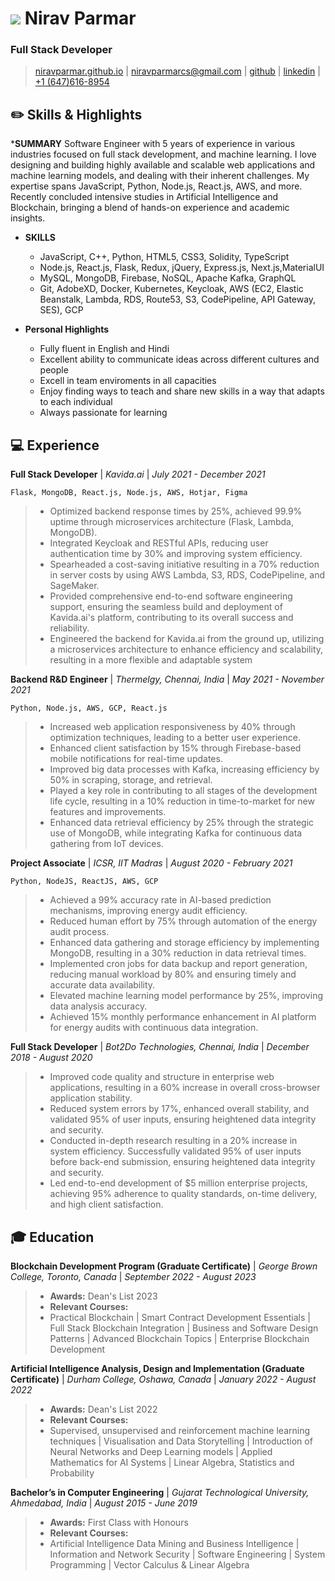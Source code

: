 # ![](#)  Nirav Parmar
### Full Stack Developer
> [niravparmar.github.io](http://niravparmar.github.io) | 
[niravparmarcs@gmail.com](mailto:niravparmarcs@gmail.com) |
[github](https://github.com/niravparmar) |
[linkedin](https://linkedin.com/in/nirav_621) |
[+1 (647)616-8954](tel:+16476168954)


## :pencil2: Skills & Highlights
*__SUMMARY__
Software Engineer with 5 years of experience in various industries focused on full stack development, and machine learning. I love designing and building highly available and scalable web applications and machine learning models, and dealing with their inherent challenges. My expertise spans JavaScript, Python, Node.js, React.js, AWS, and more. Recently concluded intensive studies in Artificial Intelligence and Blockchain, bringing a blend of hands-on experience and academic insights.

* __SKILLS__
    * JavaScript, C++, Python, HTML5, CSS3, Solidity, TypeScript 
    * Node.js, React.js, Flask, Redux, jQuery, Express.js, Next.js,MaterialUI
    * MySQL, MongoDB, Firebase, NoSQL, Apache Kafka, GraphQL
    * Git, AdobeXD, Docker, Kubernetes, Keycloak, AWS (EC2, Elastic Beanstalk, Lambda, RDS, Route53, S3, CodePipeline, API Gateway, SES), GCP

* __Personal Highlights__
  * Fully fluent in English and Hindi
  * Excellent ability to communicate ideas across different cultures and people
  * Excell in team enviroments in all capacities
  * Enjoy finding ways to teach and share new skills in a way that adapts to each individual
  * Always passionate for learning

## :computer: Experience
**Full Stack Developer**
| _Kavida.ai_ | _July 2021 - December 2021_

`Flask, MongoDB, React.js, Node.js, AWS, Hotjar, Figma`
>* Optimized backend response times by 25%, achieved 99.9% uptime through microservices architecture (Flask, Lambda, MongoDB).
>* Integrated Keycloak and RESTful APIs, reducing user authentication time by 30% and improving system efficiency.
>* Spearheaded a cost-saving initiative resulting in a 70% reduction in server costs by using AWS Lambda, S3, RDS, CodePipeline, and SageMaker.
>* Provided comprehensive end-to-end software engineering support, ensuring the seamless build and deployment of Kavida.ai's platform, contributing to its overall success and reliability.
>* Engineered the backend for Kavida.ai from the ground up, utilizing a microservices architecture to enhance efficiency and scalability, resulting in a more flexible and adaptable system

**Backend R&D Engineer**
| _Thermelgy, Chennai, India_ | _May 2021 - November 2021_

`Python, Node.js, AWS, GCP, React.js`
>* Increased web application responsiveness by 40% through optimization techniques, leading to a better user experience.
>* Enhanced client satisfaction by 15% through Firebase-based mobile notifications for real-time updates.
>* Improved big data processes with Kafka, increasing efficiency by 50% in scraping, storage, and retrieval.
>* Played a key role in contributing to all stages of the development life cycle, resulting in a 10% reduction in time-to-market for new features and improvements.
>* Enhanced data retrieval efficiency by 25% through the strategic use of MongoDB, while integrating Kafka for continuous data gathering from IoT devices.

**Project Associate**
| _ICSR, IIT Madras_ | _August 2020 - February 2021_

`Python, NodeJS, ReactJS, AWS, GCP`
>* Achieved a 99% accuracy rate in AI-based prediction mechanisms, improving energy audit efficiency.
>* Reduced human effort by 75% through automation of the energy audit process.
>* Enhanced data gathering and storage efficiency by implementing MongoDB, resulting in a 30% reduction in data retrieval times.
>* Implemented cron jobs for data backup and report generation, reducing manual workload by 80% and ensuring timely and accurate data availability.
>* Elevated machine learning model performance by 25%, improving data analysis accuracy.
>* Achieved 15% monthly performance enhancement in AI platform for energy audits with continuous data integration.

**Full Stack Developer**
| _Bot2Do Technologies, Chennai, India_ | _December 2018 - August 2020_
 
>* Improved code quality and structure in enterprise web applications, resulting in a 60% increase in overall cross-browser application stability.
>* Reduced system errors by 17%, enhanced overall stability, and validated 95% of user inputs, ensuring heightened data integrity and security.
>* Conducted in-depth research resulting in a 20% increase in system efficiency. Successfully validated 95% of user inputs before back-end submission, ensuring heightened data integrity and security.
>* Led end-to-end development of $5 million enterprise projects, achieving 95% adherence to quality standards, on-time delivery, and high client satisfaction.


## :mortar_board: Education
**Blockchain Development Program (Graduate Certificate)**
| _George Brown College, Toronto, Canada_ | _September 2022 - August 2023_

>* **Awards:** Dean's List 2023
>* **Relevant Courses:** 
 >* Practical Blockchain | Smart Contract Development Essentials | Full Stack Blockchain Integration | Business and Software Design Patterns | Advanced Blockchain Topics | Enterprise Blockchain Development

**Artificial Intelligence Analysis, Design and Implementation (Graduate Certificate)**
| _Durham College, Oshawa, Canada_ | _January 2022 - August 2022_

>* **Awards:** Dean's List 2022
>* **Relevant Courses:**
>* Supervised, unsupervised and reinforcement machine learning techniques | Visualisation and Data Storytelling | Introduction of Neural Networks and Deep Learning models | Applied Mathematics for AI Systems | Linear Algebra, Statistics and Probability

**Bachelor’s in Computer Engineering**
| _Gujarat Technological University, Ahmedabad, India_ | _August 2015 - June 2019_

>* **Awards:** First Class with Honours
>* **Relevant Courses:**
>* Artificial Intelligence Data Mining and Business Intelligence | Information and Network Security | Software Engineering | System Programming | Vector Calculus & Linear Algebra
